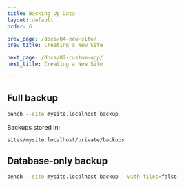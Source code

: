 ```yaml
---
title: Backing Up Data
layout: default
order: 6

prev_page: /docs/04-new-site/
prev_title: Creating a New Site

next_page: /docs/02-custom-app/
next_title: Creating a New Site

---
```


## Full backup
```bash
bench --site mysite.localhost backup
```

Backups stored in:
```
sites/mysite.localhost/private/backups
```

## Database-only backup
```bash
bench --site mysite.localhost backup --with-files=false
```

